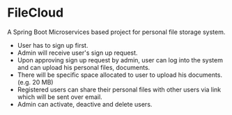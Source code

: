 # FileCloud
A Spring Boot Microservices based project for personal file storage system.

- User has to sign up first.
- Admin will receive user's sign up request.
- Upon approving sign up request by admin, user can log into the system and can upload his personal files, documents.
- There will be specific space allocated to user to upload his documents. (e.g. 20 MB)
- Registered users can share their personal files with other users via link which will be sent over email.
- Admin can activate, deactive and delete users.
